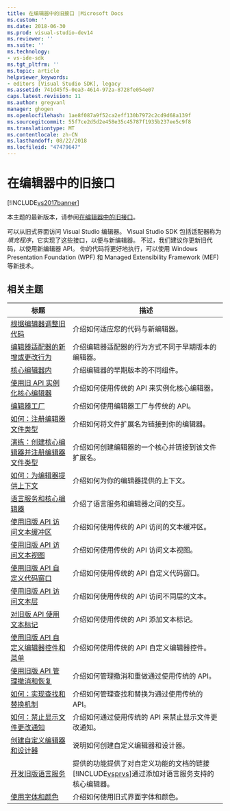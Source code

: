 ```yaml
---
title: 在编辑器中的旧接口 |Microsoft Docs
ms.custom: ''
ms.date: 2018-06-30
ms.prod: visual-studio-dev14
ms.reviewer: ''
ms.suite: ''
ms.technology:
- vs-ide-sdk
ms.tgt_pltfrm: ''
ms.topic: article
helpviewer_keywords:
- editors [Visual Studio SDK], legacy
ms.assetid: 741d45f5-0ea3-4614-972a-8728fe054e07
caps.latest.revision: 11
ms.author: gregvanl
manager: ghogen
ms.openlocfilehash: 1ae8f087a9f52ca2eff130b7972c2cd9d68a139f
ms.sourcegitcommit: 55f7ce2d5d2e458e35c45787f1935b237ee5c9f8
ms.translationtype: MT
ms.contentlocale: zh-CN
ms.lasthandoff: 08/22/2018
ms.locfileid: "47479647"
---
```

# <a name="legacy-interfaces-in-the-editor"></a>在编辑器中的旧接口
[!INCLUDE[vs2017banner](../includes/vs2017banner.md)]

本主题的最新版本，请参阅[在编辑器中的旧接口](https://docs.microsoft.com/visualstudio/extensibility/legacy-interfaces-in-the-editor)。  
  
可以从旧式界面访问 Visual Studio 编辑器。 Visual Studio SDK 包括适配器称为*填充程序*，它实现了这些接口，以便与新编辑器。 不过，我们建议你更新旧代码，以使用新编辑器 API。 你的代码将更好地执行，可以使用 Windows Presentation Foundation (WPF) 和 Managed Extensibility Framework (MEF) 等新技术。  
  
## <a name="related-topics"></a>相关主题  
  
|标题|描述|  
|-----------|-----------------|  
|[根据编辑器调整旧代码](../extensibility/adapting-legacy-code-to-the-editor.md)|介绍如何适应您的代码与新编辑器。|  
|[编辑器适配器的新增或更改行为](../extensibility/new-or-changed-behavior-with-editor-adapters.md)|介绍编辑器适配器的行为方式不同于早期版本的编辑器。|  
|[核心编辑器内](../extensibility/inside-the-core-editor.md)|介绍编辑器的早期版本的不同组件。|  
|[使用旧 API 实例化核心编辑器](../extensibility/instantiating-the-core-editor-by-using-the-legacy-api.md)|介绍如何使用传统的 API 来实例化核心编辑器。|  
|[编辑器工厂](../extensibility/editor-factories.md)|介绍如何使用编辑器工厂与传统的 API。|  
|[如何：注册编辑器文件类型](../extensibility/how-to-register-editor-file-types.md)|介绍如何将文件扩展名为链接到你的编辑器。|  
|[演练：创建核心编辑器并注册编辑器文件类型](../extensibility/walkthrough-creating-a-core-editor-and-registering-an-editor-file-type.md)|介绍如何创建编辑器的一个核心并链接到该文件扩展名。|  
|[如何：为编辑器提供上下文](../extensibility/how-to-provide-context-for-editors.md)|介绍如何为你的编辑器提供的上下文。|  
|[语言服务和核心编辑器](../extensibility/language-services-and-the-core-editor.md)|介绍了语言服务和编辑器之间的交互。|  
|[使用旧版 API 访问文本缓冲区](../extensibility/accessing-the-text-buffer-by-using-the-legacy-api.md)|介绍如何使用传统的 API 访问的文本缓冲区。|  
|[使用旧版 API 访问文本视图](../extensibility/accessing-thetext-view-by-using-the-legacy-api.md)|介绍如何使用传统的 API 访问文本视图。|  
|[使用旧版 API 自定义代码窗口](../extensibility/customizing-code-windows-by-using-the-legacy-api.md)|介绍如何使用传统的 API 自定义代码窗口。|  
|[使用旧版 API 访问文本层](../extensibility/accessing-text-layers-by-using-the-legacy-api.md)|介绍如何使用传统的 API 访问不同层的文本。|  
|[对旧版 API 使用文本标记](../extensibility/using-text-markers-with-the-legacy-api.md)|介绍如何使用传统的 API 添加文本标记。|  
|[使用旧版 API 自定义编辑器控件和菜单](../extensibility/customizing-editor-controls-and-menus-by-using-the-legacy-api.md)|介绍如何使用传统的 API 自定义编辑器控件。|  
|[使用旧版 API 管理撤消和恢复](../extensibility/managing-undo-and-redo-by-using-the-legacy-api.md)|介绍如何管理撤消和重做通过使用传统的 API。|  
|[如何：实现查找和替换机制](../extensibility/how-to-implement-the-find-and-replace-mechanism.md)|介绍如何管理查找和替换为通过使用传统的 API。|  
|[如何：禁止显示文件更改通知](../extensibility/how-to-suppress-file-change-notifications.md)|介绍如何通过使用传统的 API 来禁止显示文件更改通知。|  
|[创建自定义编辑器和设计器](../extensibility/creating-custom-editors-and-designers.md)|说明如何创建自定义编辑器和设计器。|  
|[开发旧版语言服务](../extensibility/internals/developing-a-legacy-language-service.md)|提供的功能提供了对自定义功能的文档的链接[!INCLUDE[vsprvs](../includes/vsprvs-md.md)]通过添加对语言服务支持的核心编辑器。|  
|[使用字体和颜色](../extensibility/using-fonts-and-colors.md)|介绍如何使用旧式界面字体和颜色。|

